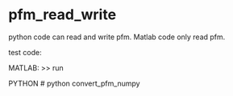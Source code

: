 # pfm_read_write
python code can read and write pfm. Matlab code only read pfm.

test code:

MATLAB: >> run

PYTHON # python convert_pfm_numpy
